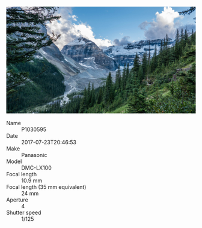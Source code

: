 [![P1030595](/photos/hd/P1030595.jpg)](/photos/full/P1030595.jpg?raw=true)

<dl>
  <dt>Name</dt>
  <dd>P1030595</dd>
  <dt>Date</dt>
  <dd>2017-07-23T20:46:53</dd>
  <dt>Make</dt>
  <dd>Panasonic</dd>
  <dt>Model</dt>
  <dd>DMC-LX100</dd>
  <dt>Focal length</dt>
  <dd>10.9 mm</dd>
  <dt>Focal length (35 mm equivalent)</dt>
  <dd>24 mm</dd>
  <dt>Aperture</dt>
  <dd>4</dd>
  <dt>Shutter speed</dt>
  <dd>1/125</dd>
</dl>
